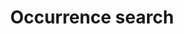 ---
lang-ref: occurrence/search
title: Occurrence search
description: We publish open data
layout: occurrence
noindex: true
---